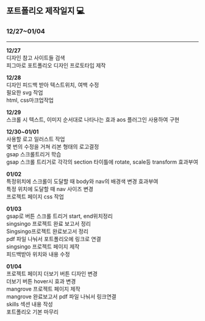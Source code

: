 ## 포트폴리오 제작일지 💻
### __12/27~01/04__
* * *

__12/27__</br>
디자인 참고 사이트들 검색</br>
피그마로 포트폴리오 디자인 프로토타입 제작</br>

__12/28__</br>
디자인 피드백 받아 텍스트위치, 여백 수정</br>
필요한 svg 작업</br>
html, css마크업작업</br>

__12/29__</br>
스크롤 시 텍스트, 이미지 순서대로 나타나는 효과 aos 플러그인 사용하여 구현 </br>

__12/30~01/01__</br>
사용할 로고 일러스트 작업</br>
몇 번의 수정을 거쳐 리본 형태의 로고결정</br>
gsap 스크롤트리거 학습</br>
gsap 스크롤 트리거로 각각의 section 타이틀에 rotate, scale등 transform 효과부여</br>

__01/02__</br>
특정위치에 스크롤이 도달할 때 body와 nav의 배경색 변경 효과부여</br>
특정 위치에 도달할 때 nav 사이즈 변경</br>
프로젝트 페이지 css 작업</br>

__01/03__</br>
gsap로 버튼 스크롤 트리거 start, end위치정리</br>
singsingo 프로젝트 완료 보고서 정리</br>
Singsingo프로젝트 완료보고서 정리 </br>
pdf 파일 나눠서 포트폴리오에 링크로 연결</br>
singsingo 프로젝트 페이지 제작</br>
피드백받아 위치와 내용 수정</br>

__01/04__</br>
프로젝트 페이지 더보기 버튼 디자인 변경</br>
더보기 버튼 hover시 효과 변경</br>
mangrove 프로젝트 페이지 제작</br>
mangrove 완료보고서 pdf 파일 나눠서 링크연결</br>
skills 섹션 내용 작성</br>
포트폴리오 기본 마무리</br>
